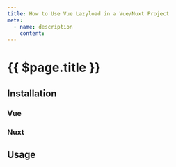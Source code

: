 ```yaml
---
title: How to Use Vue Lazyload in a Vue/Nuxt Project
meta:
  - name: description
    content: 
---
```


# {{ $page.title }}

<start-tutorial demo="vue-lazyload"/>

## Installation

### Vue

### Nuxt

## Usage
